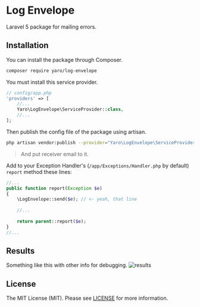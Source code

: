 # Log Envelope

Laravel 5 package for mailing errors.


## Installation 

You can install the package through Composer.
```bash
composer require yaro/log-envelope
```
You must install this service provider.
```php
// config/app.php
'providers' => [
    //...
    Yaro\LogEnvelope\ServiceProvider::class,
    //...
];
```

Then publish the config file of the package using artisan.
```bash
php artisan vendor:publish --provider="Yaro\LogEnvelope\ServiceProvider"
```

>And put receiver email to it.


Add to your Exception Handler's (```/app/Exceptions/Handler.php``` by default) ```report``` method these lines:
```php
//...
public function report(Exception $e)
{
    \LogEnvelope::send($e); // <- yeah, that line
    
    //...
    
    return parent::report($e); 
}
//...
```

## Results
Something like this with other info for debugging.
![results](https://raw.githubusercontent.com/Cherry-Pie/LogEnvelope/master/envelope.png)


## License
The MIT License (MIT). Please see [LICENSE](https://github.com/Cherry-Pie/LogEnvelope/blob/master/LICENSE) for more information.
